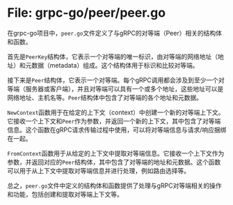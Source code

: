 # File: grpc-go/peer/peer.go

在grpc-go项目中，`peer.go`文件定义了与gRPC的对等端（Peer）相关的结构体和函数。

首先是`PeerKey`结构体，它表示一个对等端的唯一标识，由对等端的网络地址（地址）和元数据（metadata）组成。这个结构体用于标识和比较对等端。

接下来是`Peer`结构体，它表示一个对等端。每个gRPC调用都会涉及到至少一个对等端（服务器或客户端），并且对等端可以具有一个或多个地址，这些地址可以是网络地址、主机名等。`Peer`结构体中包含了对等端的各个地址和元数据。

`NewContext`函数用于在给定的上下文（context）中创建一个新的对等端上下文。它接收一个上下文和`Peer`作为参数，并返回一个新的上下文，其中包含了对等端信息。这个函数在gRPC请求传输过程中使用，可以将对等端信息与请求/响应捆绑在一起。

`FromContext`函数用于从给定的上下文中提取对等端信息。它接收一个上下文作为参数，并返回对应的`Peer`结构体，其中包含了对等端的地址和元数据。这个函数可以用于从上下文中提取对等端信息并进行处理，例如路由选择等。

总之，`peer.go`文件中定义的结构体和函数提供了处理与gRPC对等端相关的操作和功能，包括创建和提取对等端上下文等。

